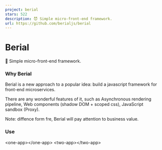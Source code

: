 ```yaml
---
project: berial
stars: 522
description: 😈 Simple micro-front-end framework.
url: https://github.com/berialjs/berial
---
```


Berial
======

👿 Simple micro-front-end framework.

### Why Berial

Berial is a new approach to a popular idea: build a javascript framework for front-end microservices.

There are any wonderful features of it, such as Asynchronous rendering pipeline, Web components (shadow DOM + scoped css), JavaScript sandbox (Proxy).

Note: diffence form fre, Berial will pay attention to business value.

### Use

<one-app\></one-app\>
<two-app\></two-app\>

<script type\="module"\>
  import { register } from 'berial'
  register(\[{
    name: 'one-app',
    url: '1.html',
    allowList: \['fre'\] // 沙箱白名单
  },{
    name: 'two-app',
    scripts: \['2.js'\], // 可选
    styles: \['2.css'\]
  }\])
</script\>

### License

MIT ©yisar ©h-a-n-a
